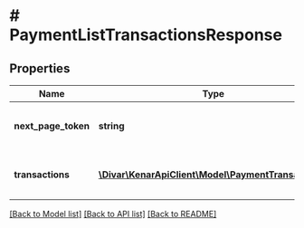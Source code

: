# # PaymentListTransactionsResponse

## Properties

Name | Type | Description | Notes
------------ | ------------- | ------------- | -------------
**next_page_token** | **string** | Token for the next page of results. | [optional]
**transactions** | [**\Divar\KenarApiClient\Model\PaymentTransaction[]**](PaymentTransaction.md) | List of transactions matching the request | [optional]

[[Back to Model list]](../../README.md#models) [[Back to API list]](../../README.md#endpoints) [[Back to README]](../../README.md)

